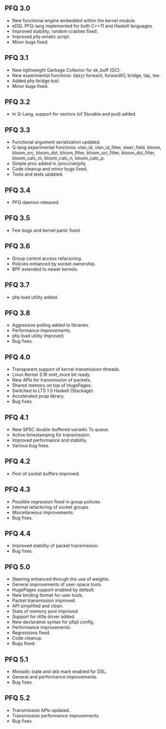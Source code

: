 PFQ 3.0
-------

 * New functional engine embedded within the kernel module.
 * eDSL PFQ-lang implemented for both C++11 and Haskell languages. 
 * Improved stability, random crashes fixed.
 * Improved pfq-omatic script.
 * Minor bugs fixed.


PFQ 3.1
-------
 * New lightweight Garbage Collector for sk_buff (GC).
 * New experimental functions: (lazy) forward, forwardIO, bridge, tap, tee.
 * Added pfq-bridge tool.
 * Minor bugs fixed.


PFQ 3.2
-------
 * In Q-Lang, support for vectors (of Storable and pod) added.


PFQ 3.3
-------
 * Functional argument serialization updated.
 * Q-lang experimental functions: vlan_id, vlan_id_filter, steer_field,
   bloom, bloom_src, bloom_dst, bloom_filter, bloom_src_filter, 
   bloom_dst_filter, bloom_calc_m, bloom_calc_n, bloom_calc_p.
 * Simple proc added in /proc/net/pfq.
 * Code cleanup and minor bugs fixed.
 * Tools and tests updated.


PFQ 3.4
-------
 * PFQ daemon released.


PFQ 3.5
-------
 * Few bugs and kernel panic fixed.


PFQ 3.6
-------
 * Group control access refactoring.
 * Policies enhanced by socket ownership.
 * BPF extended to newer kernels.


PFQ 3.7
-------
 * pfq-load utility added.


PFQ 3.8
-------
 * Aggressive polling added to libraries.
 * Performance improvements.
 * pfq-load utility improved.
 * Bug fixes.


PFQ 4.0
-------
 * Transparent support of kernel transmission threads.
 * Linux Kernel 3.18 xmit_more bit ready.
 * New APIs for transmission of packets.
 * Shared memory on top of HugePages.
 * Switched to LTS 1.0 Haskell (Stackage).
 * Accelerated pcap library. 
 * Bug fixes.


PFQ 4.1
-------
 * New SPSC double-buffered variadic Tx queue.
 * Active timestamping for transmission.
 * Improved performance and stability.
 * Various bug fixes.


PFQ 4.2
-------
 * Pool of socket buffers improved.


PFQ 4.3
-------
 * Possible regression fixed in group policies.
 * Internal refactoring of socket groups.
 * Miscellaneous improvements.
 * Bug fixes.


PFQ 4.4
-------
 * Improved stability of packet transmission.
 * Bug fixes.


PFQ 5.0
-------
 * Steering enhanced through the use of weights.
 * General improvements of user-space tools.
 * HugePages support enabled by default. 
 * New binding format for user tools.
 * Packet transmission improved.
 * API simplified and clean.
 * Stats of memory pool improved.
 * Support for i40e driver added.
 * New declarative syntax for pfqd config.
 * Performance improvements.
 * Regressions fixed.
 * Code cleanup.
 * Bugs fixed.


PFQ 5.1
-------
 * Monadic state and skb mark enabled for DSL.
 * General and performance improvements.
 * Bug fixes.


PFQ 5.2
-------
 * Transmission APIs updated.
 * Transmission performance improvements.
 * Bug fixes.

